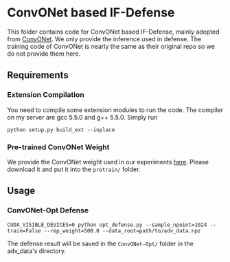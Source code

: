 # ConvONet based IF-Defense

This folder contains code for ConvONet based IF-Defense, mainly adopted from [ConvONet](https://github.com/autonomousvision/convolutional_occupancy_networks). We only provide the inference used in defense. The training code of ConvONet is nearly the same as their original repo so we do not provide them here.

## Requirements

### Extension Compilation

You need to compile some extension modules to run the code. The compiler on my server are gcc 5.5.0 and g++ 5.5.0. Simply run

```shell
python setup.py build_ext --inplace
```

### Pre-trained ConvONet Weight

We provide the ConvONet weight used in our experiments [here](https://drive.google.com/file/d/1x2N-g31a9ZiAPYiALL0dyJ9EtRlOQlt7/view?usp=sharing). Please download it and put it into the ```pretrain/``` folder.

## Usage

### ConvONet-Opt Defense

```shell
CUDA_VISIBLE_DEVICES=0 python opt_defense.py --sample_npoint=1024 --train=False --rep_weight=500.0 --data_root=path/to/adv_data.npz
```

The defense result will be saved in the ```ConvONet-Opt/``` folder in the adv_data's directory.

